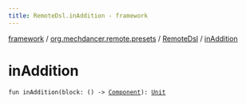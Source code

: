 ```yaml
---
title: RemoteDsl.inAddition - framework
---
```


[framework](../../index.html) / [org.mechdancer.remote.presets](../index.html) / [RemoteDsl](index.html) / [inAddition](./in-addition.html)

# inAddition

`fun inAddition(block: () -> `[`Component`](../../org.mechdancer.dependency/-component/index.html)`): `[`Unit`](https://kotlinlang.org/api/latest/jvm/stdlib/kotlin/-unit/index.html)